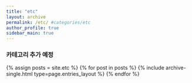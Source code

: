 ```yaml
---
title: "etc"
layout: archive
permalink: /etc/ #categories/etc
author_profile: true
sidebar_main: true
---
```


### 카테고리 추가 예정 ###

{% assign posts = site.etc %}
{% for post in posts %} {% include archive-single.html type=page.entries_layout %} {% endfor %}